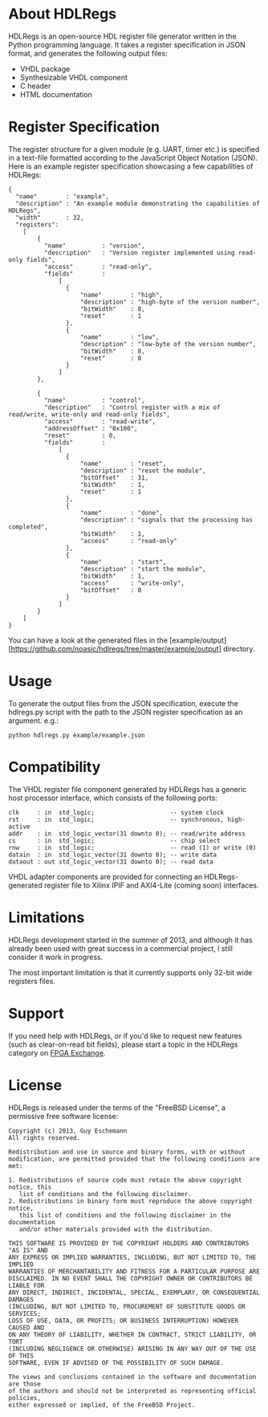About HDLRegs
=============

HDLRegs is an open-source HDL register file generator written in the Python programming language. It takes a register specification in JSON format, 
and generates the following output files:

  * VHDL package
  * Synthesizable VHDL component
  * C header
  * HTML documentation

Register Specification
======================

The register structure for a given module (e.g. UART, timer etc.) is specified in a text-file formatted according to the JavaScript Object Notation (JSON).
Here is an example register specification showcasing a few capabilities of HDLRegs:

    {
      "name"        : "example",
      "description" : "An example module demonstrating the capabilities of HDLRegs",
      "width"       : 32,
      "registers":
        [
            {
              "name"          : "version",
              "description"   : "Version register implemented using read-only fields",
              "access"        : "read-only",
              "fields"        :
                  [
                    {
                        "name"        : "high",
                        "description" : "high-byte of the version number",
                        "bitWidth"    : 8,
                        "reset"       : 1
                    },                            
                    {
                        "name"        : "low",
                        "description" : "low-byte of the version number",
                        "bitWidth"    : 8,
                        "reset"       : 0                        
                    }
                  ]                        
            },
            
            {
              "name"          : "control",
              "description"   : "Control register with a mix of read/write, write-only and read-only fields",
              "access"        : "read-write",
              "addressOffset" : "0x100",
              "reset"         : 0,
              "fields"        :
                  [
                    {
                        "name"        : "reset",
                        "description" : "reset the module",
                        "bitOffset"   : 31,
                        "bitWidth"    : 1,
                        "reset"       : 1
                    },
                    {
                        "name"        : "done",
                        "description" : "signals that the processing has completed",
                        "bitWidth"    : 1,
                        "access"      : "read-only"
                    },                                      
                    {
                        "name"        : "start",
                        "description" : "start the module",
                        "bitWidth"    : 1,
                        "access"      : "write-only",
                        "bitOffset"   : 0
                    }                  
                  ]          
            }
        ]
    }    

You can have a look at the generated files in the [example/output][https://github.com/noasic/hdlregs/tree/master/example/output] directory.

Usage
=====

To generate the output files from the JSON specification, execute the hdlregs.py script with the path to the JSON register specification as an argument. e.g.:
    
    python hdlregs.py example/example.json

Compatibility
=============

The VHDL register file component generated by HDLRegs has a generic host processor interface, which consists of the following ports:

    clk     : in  std_logic;                     -- system clock
    rst     : in  std_logic;                     -- synchronous, high-active
    addr    : in  std_logic_vector(31 downto 0); -- read/write address
    cs      : in  std_logic;                     -- chip select
    rnw     : in  std_logic;                     -- read (1) or write (0)
    datain  : in  std_logic_vector(31 downto 0); -- write data
    dataout : out std_logic_vector(31 downto 0); -- read data
    
VHDL adapter components are provided for connecting an HDLRegs-generated register file to Xilinx IPIF and AXI4-Lite (coming soon) interfaces.

Limitations
===========

HDLRegs development started in the summer of 2013, and although it has already been used with great success in a commercial project, I still consider it work in progress.

The most important limitation is that it currently supports only 32-bit wide registers files.

Support
=======

If you need help with HDLRegs, or if you'd like to request new features (such as clear-on-read bit fields), please start a topic in the HDLRegs category on [FPGA Exchange](http://fpga-exchange.com/category/hdlregs).

License
=======

HDLRegs is released under the terms of the "FreeBSD License", a permissive free software license:

    Copyright (c) 2013, Guy Eschemann
    All rights reserved.
    
    Redistribution and use in source and binary forms, with or without
    modification, are permitted provided that the following conditions are met: 
    
    1. Redistributions of source code must retain the above copyright notice, this
       list of conditions and the following disclaimer. 
    2. Redistributions in binary form must reproduce the above copyright notice,
       this list of conditions and the following disclaimer in the documentation
       and/or other materials provided with the distribution. 
    
    THIS SOFTWARE IS PROVIDED BY THE COPYRIGHT HOLDERS AND CONTRIBUTORS "AS IS" AND
    ANY EXPRESS OR IMPLIED WARRANTIES, INCLUDING, BUT NOT LIMITED TO, THE IMPLIED
    WARRANTIES OF MERCHANTABILITY AND FITNESS FOR A PARTICULAR PURPOSE ARE
    DISCLAIMED. IN NO EVENT SHALL THE COPYRIGHT OWNER OR CONTRIBUTORS BE LIABLE FOR
    ANY DIRECT, INDIRECT, INCIDENTAL, SPECIAL, EXEMPLARY, OR CONSEQUENTIAL DAMAGES
    (INCLUDING, BUT NOT LIMITED TO, PROCUREMENT OF SUBSTITUTE GOODS OR SERVICES;
    LOSS OF USE, DATA, OR PROFITS; OR BUSINESS INTERRUPTION) HOWEVER CAUSED AND
    ON ANY THEORY OF LIABILITY, WHETHER IN CONTRACT, STRICT LIABILITY, OR TORT
    (INCLUDING NEGLIGENCE OR OTHERWISE) ARISING IN ANY WAY OUT OF THE USE OF THIS
    SOFTWARE, EVEN IF ADVISED OF THE POSSIBILITY OF SUCH DAMAGE.
    
    The views and conclusions contained in the software and documentation are those
    of the authors and should not be interpreted as representing official policies, 
    either expressed or implied, of the FreeBSD Project.
